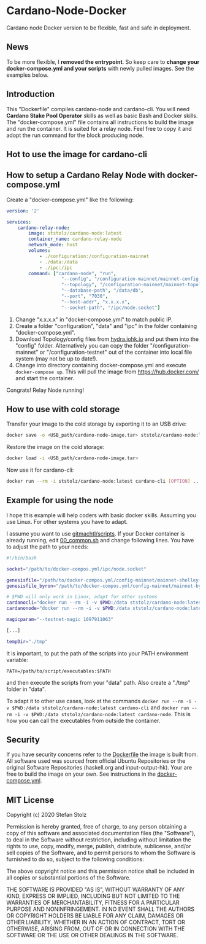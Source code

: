 # Cardano-Node-Docker

Cardano node Docker version to be flexible, fast and safe in deployment.

## News

To be more flexible, I **removed the entrypoint**. So keep care to **change your docker-compose.yml and your scripts** with newly pulled images. See the examples below. 

## Introduction

This "Dockerfile" compiles cardano-node and cardano-cli. You will need **Cardano Stake Pool Operator** skills as well as basic Bash and Docker skills. The "docker-compose.yml" file contains all instructions to build the image and run the container. It is suited for a relay node. Feel free to copy it and adopt the run command for the block producing node. 

## Hot to use the image for cardano-cli



## How to setup a Cardano Relay Node with docker-compose.yml

Create a "docker-compose.yml" like the following:

```yml
version: '2'

services:
    cardano-relay-node:
        image: ststolz/cardano-node:latest
        container_name: cardano-relay-node
        network_mode: host
        volumes:
            - ./configuration:/configuration-mainnet
            - ./data:/data
            - ./ipc:/ipc
        command: ["cardano-node", "run", 
                    "--config", "/configuration-mainnet/mainnet-config.json", 
                    "--topology", "/configuration-mainnet/mainnet-topology.json", 
                    "--database-path", "/data/db", 
                    "--port", "7030", 
                    "--host-addr", "x.x.x.x", 
                    "--socket-path", "/ipc/node.socket"]
```

1. Change "x.x.x.x" in "docker-compose.yml" to match public IP.
2. Create a folder "configuration", "data" and "ipc" in the folder containing "docker-compose.yml".
3. Download Topology/config files from [hydra.iohk.io](https://hydra.iohk.io/build/4805432/download/1/index.html) and put them into the "config" folder. Alternatively you can copy the folder "/configuration-mainnet" or "/configuration-testnet" out of the container into local file system (may not be up to date!).
4. Change into directory containing docker-compose.yml and execute `docker-compose up`. This will pull the image from https://hub.docker.com/ and start the container.

Congrats! Relay Node running!

## How to use with cold storage

Transfer your image to the cold storage by exporting it to an USB drive:

```bash
docker save -o <USB_path/cardano-node-image.tar> ststolz/cardano-node:latest
```

Restore the image on the cold storage:

```bash
docker load -i <USB_path/cardano-node-image.tar>
```

Now use it for cardano-cli:

```bash
docker run --rm -i ststolz/cardano-node:latest cardano-cli [OPTION] ...
```

## Example for using the node

I hope this example will help coders with basic docker skills. Assuming you use Linux. For other systems you have to adapt.

I assume you want to use [gitmachtl/scripts](https://github.com/gitmachtl/scripts/tree/master/cardano/mainnet). If your Docker container is already running, edit [00_common.sh](https://github.com/gitmachtl/scripts/blob/master/cardano/mainnet/00_common.sh) and change following lines. You have to adjust the path to your needs:

```bash
#!/bin/bash

socket="/path/to/docker-compos.yml/ipc/node.socket"

genesisfile="/path/to/docker-compos.yml/config-mainnet/mainnet-shelley-genesis.json"           #Shelley
genesisfile_byron="/path/to/docker-compos.yml/config-mainnet/mainnet-byron-genesis.json"       #Byron

# $PWD will only work in Linux, adapt for other systems
cardanocli="docker run --rm -i -v $PWD:/data ststolz/cardano-node:latest cardano-cli"
cardanonode="docker run --rm -i -v $PWD:/data ststolz/cardano-node:latest cardano-node"

magicparam="--testnet-magic 1097911063"

[...]

tempDir="./tmp"
```

It is important, to put the path of the scripts into your PATH environment variable:

```
PATH=/path/to/script/executables:$PATH
```

and then execute the scripts from your "data" path. Also create a "./tmp" folder in "data".

To adapt it to other use cases, look at the commands `docker run --rm -i -v $PWD:/data ststolz/cardano-node:latest cardano-cli` and `docker run --rm -i -v $PWD:/data ststolz/cardano-node:latest cardano-node`. This is how you can call the executables from outside the container. 

## Security 

If you have security concerns refer to the [Dockerfile](https://github.com/ststolz/Cardano-Node-Docker/blob/main/Dockerfile) the image is built from. All software used was sourced from official Ubuntu Repositories or the original Software Repositories (haskell.org and input-output-hk). Your are free to build the image on your own. See instructions in the [docker-compose.yml](https://github.com/ststolz/Cardano-Node-Docker/blob/main/docker-compose.yml).

## MIT License

Copyright (c) 2020 Stefan Stolz

Permission is hereby granted, free of charge, to any person obtaining a copy
of this software and associated documentation files (the "Software"), to deal
in the Software without restriction, including without limitation the rights
to use, copy, modify, merge, publish, distribute, sublicense, and/or sell
copies of the Software, and to permit persons to whom the Software is
furnished to do so, subject to the following conditions:

The above copyright notice and this permission notice shall be included in all
copies or substantial portions of the Software.

THE SOFTWARE IS PROVIDED "AS IS", WITHOUT WARRANTY OF ANY KIND, EXPRESS OR
IMPLIED, INCLUDING BUT NOT LIMITED TO THE WARRANTIES OF MERCHANTABILITY,
FITNESS FOR A PARTICULAR PURPOSE AND NONINFRINGEMENT. IN NO EVENT SHALL THE
AUTHORS OR COPYRIGHT HOLDERS BE LIABLE FOR ANY CLAIM, DAMAGES OR OTHER
LIABILITY, WHETHER IN AN ACTION OF CONTRACT, TORT OR OTHERWISE, ARISING FROM,
OUT OF OR IN CONNECTION WITH THE SOFTWARE OR THE USE OR OTHER DEALINGS IN THE
SOFTWARE.
